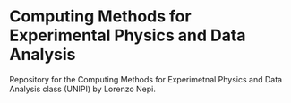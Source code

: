 # Computing Methods for Experimental Physics and Data Analysis
Repository for the Computing Methods for Experimetnal Physics and Data Analysis class (UNIPI) by Lorenzo Nepi.
